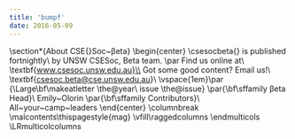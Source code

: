 ```yaml
---
title: 'bumpf'
date: 2016-05-09
---
```


\section*{About CSE{}Soc~βeta}
\begin{center}
\csesocbeta{} is published fortnightly\\
by UNSW CSESoc, Beta team.
\par Find us online at\\
\textbf{www.csesoc.unsw.edu.au}\\
Got some good content? Email us!\\
\textbf{csesoc.beta@cse.unsw.edu.au}\\
\vspace{1em}\par
{\Large\bf\makeatletter \the@year\ issue \the@issue}
\par{\bf\sffamily βeta Head}\\ Emily~Olorin
\par{\bf\sffamily Contributors}\\
  All~your~camp~leaders
\end{center}
\columnbreak
\malcontents\thispagestyle{mag}
\vfill\raggedcolumns
\endmulticols
\LRmulticolcolumns

